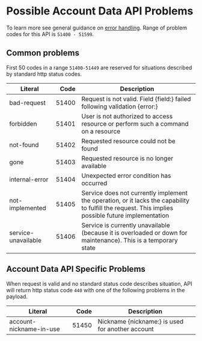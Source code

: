    
Possible Account Data API Problems
=================

To learn more see general guidance on [error handling](common-getstarted.html#error-handling).
Range of problem codes for this API is `51400 - 51599`.


Common problems
---------------

First 50 codes in a range `51400-51449` are reserved for situations described by standard http status codes.

Literal |  Code | Description                                          
------------------------------------ | -----:| ---------------------------------------------------  
bad-request                      | 51400 | Request is not valid. Field {field:} failed following validation {error:} 
forbidden                        | 51401 | User is not authorized to access resource or perform such a command on a resource
not-found                        | 51402 | Requested resource could not be found
gone                             | 51403 | Requested resource is no longer available
internal-error                   | 51404 | Unexpected error condition has occurred
not-implemented                  | 51405 | Service does not currently implement the operation, or it lacks the capability to fulfill the request. This implies possible future implementation
service-unavailable              | 51406 | Service is currently unavailable (because it is overloaded or down for maintenance). This is a temporary state



Account Data API Specific Problems
---------------

When request is valid and no standard status code describes situation, API will return http status code `440` with one of the following problems in the payload.

Literal                              |  Code | Description                                          
------------------------------------ | -----:| ---------------------------------------------------  
account-nickname-in-use              | 51450 | Nickname {nickname:} is used for another account

